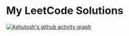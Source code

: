 # My LeetCode Solutions


[![Ashutosh's github activity graph](https://github-readme-activity-graph.vercel.app/graph?username=<YOUR_USERNAME>&bg_color=0d1117&color=ffffff&line=59d561&point=59d561&area=true&hide_border=true)](https://github.com/ashutosh00710/github-readme-activity-graph)
